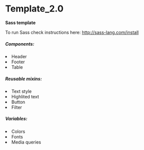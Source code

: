 <h1>Template_2.0</h1>
<b>Sass template</b>

To run Sass check instructions here: http://sass-lang.com/install 

<h5>Components:</h5>
<li>Header</li>
<li>Footer</li>
<li>Table</li>

<h5>Reusable mixins:</h5>
<li>Text style</li>
<li>Highlited text </li>
<li>Button</li>
<li>Filter</li>

<h5>Variables:</h5>
<li>Colors</li>
<li>Fonts</li>
<li>Media queries</li>

